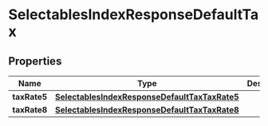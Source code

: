 

# SelectablesIndexResponseDefaultTax

## Properties

Name | Type | Description | Notes
------------ | ------------- | ------------- | -------------
**taxRate5** | [**SelectablesIndexResponseDefaultTaxTaxRate5**](SelectablesIndexResponseDefaultTaxTaxRate5.md) |  |  [optional]
**taxRate8** | [**SelectablesIndexResponseDefaultTaxTaxRate8**](SelectablesIndexResponseDefaultTaxTaxRate8.md) |  |  [optional]



